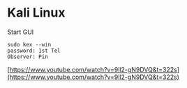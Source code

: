 # Kali Linux

Start GUI

```shell
sudo kex --win
password: 1st Tel
Observer: Pin
```

[https://www.youtube.com/watch?v=9ll2-gN9DVQ&t=322s](https://www.youtube.com/watch?v=9ll2-gN9DVQ&t=322s)